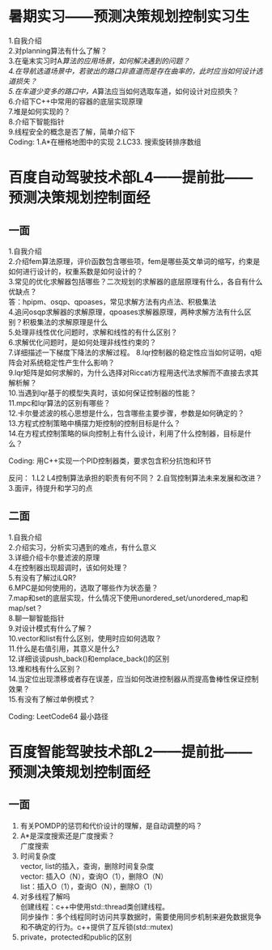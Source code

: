 # 暑期实习——预测决策规划控制实习生
1.自我介绍<br>
2.对planning算法有什么了解？<br>
3.在毫末实习时A*算法的应用场景，如何解决遇到的问题？<br>
4.在导航选道场景中，若驶出的路口非直道而是存在曲率的，此时应当如何设计选道损失？<br>
5.在车道少变多的路口中，A*算法应当如何选取车道，如何设计对应损失？<br>
6.介绍下C++中常用的容器的底层实现原理<br>
7.堆是如何实现的？<br>
8.介绍下智能指针<br>
9.线程安全的概念是否了解，简单介绍下<br>
Coding:
1.A*在栅格地图中的实现
2.LC33. 搜索旋转排序数组

# 百度自动驾驶技术部L4——提前批——预测决策规划控制面经
## 一面
1.自我介绍<br>
2.介绍fem算法原理，评价函数包含哪些项，fem是哪些英文单词的缩写，约束是如何进行设计的，权重系数是如何设计的？<br>
3.常见的优化求解器包括哪些？二次规划的求解器的底层原理有什么，各自有什么优缺点？<br>
答：hpipm、osqp、qpoases，常见求解方法有内点法、积极集法<br>
4.追问osqp求解器的求解原理，qpoases求解器原理，两种求解方法有什么区别？积极集法的求解原理是什么<br>
5.处理非线性优化问题时，求解和线性的有什么区别？<br>
6.求解优化问题时，是如何处理非线性约束的？<br>
7.详细描述一下梯度下降法的求解过程。
8.lqr控制器的稳定性应当如何证明，q矩阵会对系统稳定性产生什么影响？<br>
9.lqr矩阵是如何求解的，为什么选择对Riccati方程用迭代法求解而不直接去求其解析解？<br>
10.当遇到lqr基于的模型失真时，该如何保证控制器的性能？<br>
11.mpc和lqr算法的区别有哪些？<br>
12.卡尔曼滤波的核心思想是什么，包含哪些主要步骤，参数是如何确定的？<br>
13.方程式控制策略中横摆力矩控制的控制目标是什么？<br>
14.在方程式控制策略的纵向控制上有什么设计，利用了什么控制器，目标是什么？<br>

Coding:
用C++实现一个PID控制器类，要求包含积分抗饱和环节

反问：
1.L2 L4控制算法承担的职责有何不同？
2.自驾控制算法未来发展和改进？
3.面评，待提升和学习的点

## 二面
1.自我介绍<br>
2.介绍实习，分析实习遇到的难点，有什么意义<br>
3.详细介绍卡尔曼滤波的原理<br>
4.在控制器出现超调时，该如何处理？<br>
5.有没有了解过iLQR?<br>
6.MPC是如何使用的，选取了哪些作为状态量？<br>
7.map和set的底层实现，什么情况下使用unordered_set/unordered_map和map/set？<br>
8.聊一聊智能指针<br>
9.对设计模式有什么了解？<br>
10.vector和list有什么区别，使用时应如何选取？<br>
11.什么是右值引用，其意义是什么?<br>
12.详细谈谈push_back()和emplace_back()的区别<br>
13.堆和栈有什么区别？<br>
14.当定位出现漂移或者存在误差，应当如何改进控制器从而提高鲁棒性保证控制效果？<br>
15.有没有了解过单例模式？<br>

Coding: LeetCode64 最小路径


# 百度智能驾驶技术部L2——提前批——预测决策规划控制面经
## 一面
1. 有关POMDP的惩罚和代价设计的理解，是自动调整的吗？  
2. A*是深度搜索还是广度搜索？  
广度搜索
3. 时间复杂度  
vector, list的插入，查询，删除时间复杂度  
vector: 插入O（N），查询O（1），删除O（N）  
list：插入O（1），查询O（N），删除O（1）  
4. 对多线程了解吗  
创建线程：c++中使用std::thread类创建线程。  
同步操作：多个线程同时访问共享数据时，需要使用同步机制来避免数据竞争和不确定的行为。c++提供了互斥锁(std::mutex)
5. private，protected和public的区别
